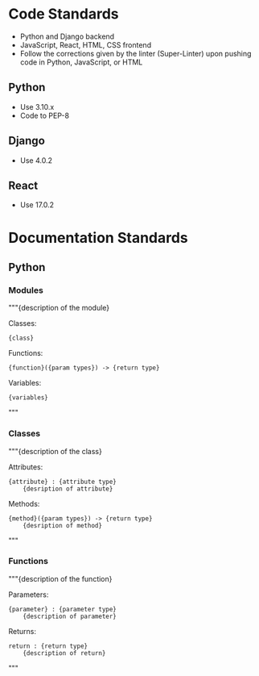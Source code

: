 # Code Standards
- Python and Django backend
- JavaScript, React, HTML, CSS frontend
- Follow the corrections given by the linter (Super-Linter) upon pushing code in Python, JavaScript, or HTML

## Python
- Use 3.10.x
- Code to PEP-8

## Django
- Use 4.0.2

## React
- Use 17.0.2

# Documentation Standards

## Python

### Modules
"""{description of the module}

Classes:

    {class}

Functions:

    {function}({param types}) -> {return type}

Variables:

    {variables}
"""

### Classes
"""{description of the class}

Attributes:

    {attribute} : {attribute type}
        {desription of attribute}

Methods:

    {method}({param types}) -> {return type}
        {desription of method}
"""

### Functions
"""{description of the function}

Parameters:

    {parameter} : {parameter type}
        {description of parameter}

Returns:

    return : {return type}
        {description of return}
"""
